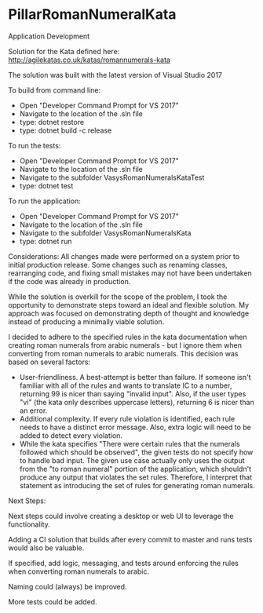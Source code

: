 # PillarRomanNumeralKata
Application Development

Solution for the Kata defined here:
http://agilekatas.co.uk/katas/romannumerals-kata

The solution was built with the latest version of Visual Studio 2017

To build from command line:
- Open "Developer Command Prompt for VS 2017"
- Navigate to the location of the .sln file
- type: dotnet restore
- type: dotnet build -c release

To run the tests:
- Open "Developer Command Prompt for VS 2017"
- Navigate to the location of the .sln file
- Navigate to the subfolder VasysRomanNumeralsKataTest
- type: dotnet test

To run the application:
- Open "Developer Command Prompt for VS 2017"
- Navigate to the location of the .sln file
- Navigate to the subfolder VasysRomanNumeralsKata
- type: dotnet run <arabic number or roman numeral>

Considerations:
All changes made were performed on a system prior to initial production release.  Some changes such as renaming classes, rearranging code, and fixing small mistakes may not have been undertaken if the code was already in production.

While the solution is overkill for the scope of the problem, I took the opportunity to demonstrate steps toward an ideal and flexible solution.  My approach was focused on demonstrating depth of thought and knowledge instead of producing a minimally viable solution.


I decided to adhere to the specified rules in the kata documentation when creating roman numerals from arabic numerals - but I ignore them when converting from roman numerals to arabic numerals.  This decision was based on several factors:
- User-friendliness.  A best-attempt is better than failure.  If someone isn't familiar with all of the rules and wants to translate IC to a number, returning 99 is nicer than saying "invalid input".  Also, if the user types "vi" (the kata only describes uppercase letters), returning 6 is nicer than an error.
- Additional complexity.  If every rule violation is identified, each rule needs to have a distinct error message.  Also, extra logic will need to be added to detect every violation.
- While the kata specifies "There were certain rules that the numerals followed which should be observed", the given tests do not specify how to handle bad input.  The given use case actually only uses the output from the "to roman numeral" portion of the application, which shouldn't produce any output that violates the set rules.  Therefore, I interpret that statement as introducing the set of rules for generating roman numerals.


Next Steps:

Next steps could involve creating a desktop or web UI to leverage the functionality.  

Adding a CI solution that builds after every commit to master and runs tests would also be valuable.

If specified, add logic, messaging, and tests around enforcing the rules when converting roman numerals to arabic.

Naming could (always) be improved.

More tests could be added.  